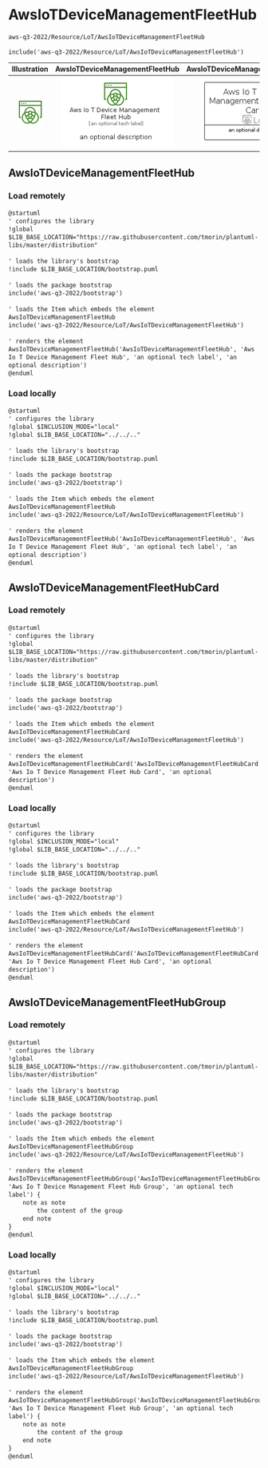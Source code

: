 # AwsIoTDeviceManagementFleetHub


```text
aws-q3-2022/Resource/LoT/AwsIoTDeviceManagementFleetHub
```

```text
include('aws-q3-2022/Resource/LoT/AwsIoTDeviceManagementFleetHub')
```



| Illustration | AwsIoTDeviceManagementFleetHub | AwsIoTDeviceManagementFleetHubCard | AwsIoTDeviceManagementFleetHubGroup |
| :---: | :---: | :---: | :---: |
| ![illustration for Illustration](../../../aws-q3-2022/Resource/LoT/AwsIoTDeviceManagementFleetHub.png) | ![illustration for AwsIoTDeviceManagementFleetHub](../../../aws-q3-2022/Resource/LoT/AwsIoTDeviceManagementFleetHub.Local.png) | ![illustration for AwsIoTDeviceManagementFleetHubCard](../../../aws-q3-2022/Resource/LoT/AwsIoTDeviceManagementFleetHubCard.Local.png) | ![illustration for AwsIoTDeviceManagementFleetHubGroup](../../../aws-q3-2022/Resource/LoT/AwsIoTDeviceManagementFleetHubGroup.Local.png) |




## AwsIoTDeviceManagementFleetHub

### Load remotely
```plantuml
@startuml
' configures the library
!global $LIB_BASE_LOCATION="https://raw.githubusercontent.com/tmorin/plantuml-libs/master/distribution"

' loads the library's bootstrap
!include $LIB_BASE_LOCATION/bootstrap.puml

' loads the package bootstrap
include('aws-q3-2022/bootstrap')

' loads the Item which embeds the element AwsIoTDeviceManagementFleetHub
include('aws-q3-2022/Resource/LoT/AwsIoTDeviceManagementFleetHub')

' renders the element
AwsIoTDeviceManagementFleetHub('AwsIoTDeviceManagementFleetHub', 'Aws Io T Device Management Fleet Hub', 'an optional tech label', 'an optional description')
@enduml
```

### Load locally
```plantuml
@startuml
' configures the library
!global $INCLUSION_MODE="local"
!global $LIB_BASE_LOCATION="../../.."

' loads the library's bootstrap
!include $LIB_BASE_LOCATION/bootstrap.puml

' loads the package bootstrap
include('aws-q3-2022/bootstrap')

' loads the Item which embeds the element AwsIoTDeviceManagementFleetHub
include('aws-q3-2022/Resource/LoT/AwsIoTDeviceManagementFleetHub')

' renders the element
AwsIoTDeviceManagementFleetHub('AwsIoTDeviceManagementFleetHub', 'Aws Io T Device Management Fleet Hub', 'an optional tech label', 'an optional description')
@enduml
```

## AwsIoTDeviceManagementFleetHubCard

### Load remotely
```plantuml
@startuml
' configures the library
!global $LIB_BASE_LOCATION="https://raw.githubusercontent.com/tmorin/plantuml-libs/master/distribution"

' loads the library's bootstrap
!include $LIB_BASE_LOCATION/bootstrap.puml

' loads the package bootstrap
include('aws-q3-2022/bootstrap')

' loads the Item which embeds the element AwsIoTDeviceManagementFleetHubCard
include('aws-q3-2022/Resource/LoT/AwsIoTDeviceManagementFleetHub')

' renders the element
AwsIoTDeviceManagementFleetHubCard('AwsIoTDeviceManagementFleetHubCard', 'Aws Io T Device Management Fleet Hub Card', 'an optional description')
@enduml
```

### Load locally
```plantuml
@startuml
' configures the library
!global $INCLUSION_MODE="local"
!global $LIB_BASE_LOCATION="../../.."

' loads the library's bootstrap
!include $LIB_BASE_LOCATION/bootstrap.puml

' loads the package bootstrap
include('aws-q3-2022/bootstrap')

' loads the Item which embeds the element AwsIoTDeviceManagementFleetHubCard
include('aws-q3-2022/Resource/LoT/AwsIoTDeviceManagementFleetHub')

' renders the element
AwsIoTDeviceManagementFleetHubCard('AwsIoTDeviceManagementFleetHubCard', 'Aws Io T Device Management Fleet Hub Card', 'an optional description')
@enduml
```

## AwsIoTDeviceManagementFleetHubGroup

### Load remotely
```plantuml
@startuml
' configures the library
!global $LIB_BASE_LOCATION="https://raw.githubusercontent.com/tmorin/plantuml-libs/master/distribution"

' loads the library's bootstrap
!include $LIB_BASE_LOCATION/bootstrap.puml

' loads the package bootstrap
include('aws-q3-2022/bootstrap')

' loads the Item which embeds the element AwsIoTDeviceManagementFleetHubGroup
include('aws-q3-2022/Resource/LoT/AwsIoTDeviceManagementFleetHub')

' renders the element
AwsIoTDeviceManagementFleetHubGroup('AwsIoTDeviceManagementFleetHubGroup', 'Aws Io T Device Management Fleet Hub Group', 'an optional tech label') {
    note as note
        the content of the group
    end note
}
@enduml
```

### Load locally
```plantuml
@startuml
' configures the library
!global $INCLUSION_MODE="local"
!global $LIB_BASE_LOCATION="../../.."

' loads the library's bootstrap
!include $LIB_BASE_LOCATION/bootstrap.puml

' loads the package bootstrap
include('aws-q3-2022/bootstrap')

' loads the Item which embeds the element AwsIoTDeviceManagementFleetHubGroup
include('aws-q3-2022/Resource/LoT/AwsIoTDeviceManagementFleetHub')

' renders the element
AwsIoTDeviceManagementFleetHubGroup('AwsIoTDeviceManagementFleetHubGroup', 'Aws Io T Device Management Fleet Hub Group', 'an optional tech label') {
    note as note
        the content of the group
    end note
}
@enduml
```

